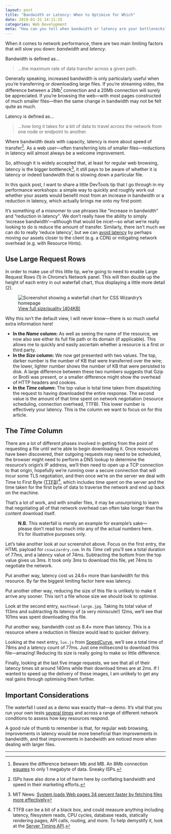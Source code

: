 ```yaml
---
layout: post
title: "Bandwidth or Latency: When to Optimise for Which"
date: 2019-01-31 14:11:15
categories: Web Development
meta: "How can you tell when bandwidth or latency are your bottlenecks?"
---
```


When it comes to network performance, there are two main limiting factors that
will slow you down: _bandwidth_ and _latency_.

Bandwidth is defined as…

> …the maximum rate of data transfer across a given path.

Generally speaking, increased bandwidth is only particularly useful when you’re
transferring or downloading large files. If you’re streaming video, the
difference between a 2Mb[^1] connection and a 20Mb connection will surely be
appreciated. If you’re browsing the web—with most pages constructed of much
smaller files—then the same change in bandwidth may not be felt quite as much.

Latency is defined as…

> …how long it takes for a bit of data to travel across the network from one
> node or endpoint to another.

Where bandwidth deals with capacity, latency is more about speed of
transfer[^2]. As a web user—often transferring lots of smaller
files—reductions in latency will almost always be a welcome improvement.

So, although it is widely accepted that, at least for regular web browsing,
latency is the bigger bottleneck[^3], it still pays to be aware of whether it is
latency or indeed bandwidth that is slowing down a particular file.

In this quick post, I want to share a little DevTools tip that I go through in
my performance workshops: a simple way to quickly and roughly work out whether
your assets would benefit most from an increase in bandwidth or a reduction in
latency, which actually brings me onto my first point:

It’s something of a misnomer to use phrases like <q>increase in bandwidth</q>
and <q>reduction in latency</q>. We don’t really have the ability to simply
‘increase bandwidth’—although that would be nice!—so what we’re really looking
to do is reduce the amount of transfer. Similarly, there isn’t much we can do to
really ‘reduce latency’, but we can [avoid
latency](/2024/09/optimising-for-high-latency-environments/)
by perhaps moving our assets closer to the client (e.g. a CDN) or mitigating
network overhead (e.g. with Resource Hints).

## Use Large Request Rows

In order to make use of this little tip, we’re going to need to enable Large
Request Rows (1) in Chrome’s Network panel. This will then double up the height
of each entry in out waterfall chart, thus displaying a little more detail (2).

<figure>
  <img src="/wp-content/uploads/2019/01/waterfall-01.png" alt="Screenshot showing a waterfall chart for CSS Wizardry’s homepage" />
  <figcaption><a href="/wp-content/uploads/2019/01/waterfall-01-full.png">View full size/quality (404KB)</a></figcaption>
</figure>

Why this isn’t the default view, I will never know—there is so much useful extra
information here!

* **In the _Name_ column:** As well as seeing the name of the resource, we now
  also see either its full file path or its domain (if applicable). This allows
  me to quickly and easily ascertain whether a resource is a first or third
  party.
* **In the _Size_ column:** We now get presented with two values. The top,
  darker number is the number of KB that were transferred over the wire; the
  lower, lighter number shows the number of KB that were persisted to disk.
  A large difference between these two numbers suggests that Gzip or Brotli was
  present, or a smaller difference might show the overhead of HTTP headers and
  cookies.
* **In the _Time_ column:** The top value is total time taken from dispatching
  the request to having downloaded the entire response. The second value is the
  amount of that time spent on network negotiation (resource scheduling,
  connection overhead, TTFB). This lower number is effectively your latency.
  This is the column we want to focus on for this article.

## The _Time_ Column

There are a lot of different phases involved in getting from the point of
requesting a file until we’re able to begin downloading it. Once resources have
been discovered, their outgoing requests may need to be scheduled, the browser
might need to perform a DNS lookup to determine the resource’s origin’s IP
address, we’ll then need to open up a TCP connection to that origin, hopefully
we’re running over a secure connection that will incur some TLS negotiation, and
then once we’re on the server we deal with Time to First Byte
([TTFB](/2019/08/time-to-first-byte-what-it-is-and-why-it-matters/))[^4], which
includes time spent on the server and the time taken for the first byte of data
to traverse the network and end up back on the machine.

That’s a lot of work, and with smaller files, it may be unsurprising to learn
that negotiating all of that network overhead can often take longer than
the content download itself.

<figure>
  <img src="/wp-content/uploads/2019/01/waterfall-01.png" alt="">
  <figcaption><strong>N.B.</strong> This waterfall is merely an example for
  example’s sake—please don’t read too much into any of the actual numbers here.
  It’s for illustrative purposes only.</figcaption>
</figure>

Let’s take another look at our screenshot above. Focus on the first entry, the
HTML payload for `csswizardry.com`. In its _Time_ cell you’ll see a total
duration of 77ms, and a latency value of 74ms. Subtracting the bottom from the
top value gives us 3ms. It took only 3ms to download this file, yet 74ms to
negotiate the network.

Put another way, latency cost us 24.6× more than bandwidth for this resource.
By far the biggest limiting factor here was latency.

Put another other way, reducing the size of this file is unlikely to make it
arrive any sooner. This isn’t a file whose size we should look to optimise.

Look at the second entry, `masthead-large.jpg`. Taking its total value of 113ms
and subtracting its latency of (a very miniscule!) 12ms, we’ll see that 101ms
was spent downloading this file.

Put another way, bandwidth cost us 8.4× more than latency. This is a resource
where a reduction in filesize would lead to quicker delivery.

Looking at the next entry, `lux.js` from [SpeedCurve](https://speedcurve.com/),
we’ll see a total time of 78ms and a latency count of 77ms. Just one millisecond
to download this file—amazing! Reducing its size is really going to make so
little difference.

Finally, looking at the last five image requests, we see that all of their
latency times sit around 140ms while their download times are at 2ms. If
I wanted to speed up the delivery of these images, I am unlikely to get any real
gains through optimising them further.

## Important Considerations

The waterfall I used as a demo was exactly that—a demo. It’s vital that you run
your own tests [several
times](/2017/01/choosing-the-correct-average/) and across
a range of different network conditions to assess how key resources respond.

A good rule of thumb to remember is that, for regular web browsing, improvements
in latency would be more beneficial than improvements in bandwidth, and that
improvements in bandwidth are noticed more when dealing with larger files.

- - -

[^1]: Beware the difference between Mb and MB. An 8Mb connection [equates](https://www.google.com/search?q=8Mb+in+MB) to only 1 megabyte of data. Sneaky ISPs.
[^2]: ISPs have also done a lot of harm here by conflating bandwidth and speed in their marketing efforts.
[^3]: MIT News: [System loads Web pages 34 percent faster by fetching files more effectively](http://news.mit.edu/2016/system-loads-web%20pages-34-percent-faster-0309)
[^4]: TTFB can be a bit of a black box, and could measure anything including latency, filesystem reads, CPU cycles, database reads, statically rendering pages, API calls, routing, and more. To help demystify it, look at the [Server Timing API](https://w3c.github.io/server-timing/).
